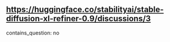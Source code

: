 ## https://huggingface.co/stabilityai/stable-diffusion-xl-refiner-0.9/discussions/3

contains_question: no